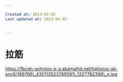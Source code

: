 ```yaml
---

Created at: 2013-04-05
Last updated at: 2013-04-05


---
```


# 拉筋


https://fbcdn-sphotos-e-a.akamaihd.net/hphotos-ak-snc6/166766\_430113523749591\_1327782396\_n.jpg

